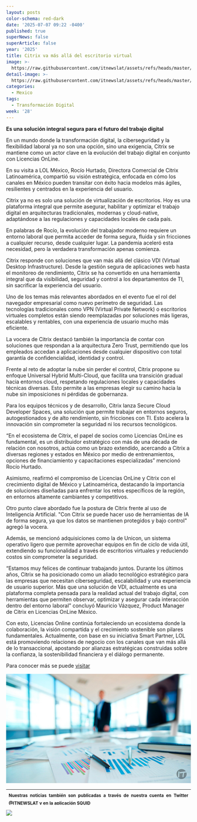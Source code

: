 ```yaml
---
layout: posts
color-schema: red-dark
date: '2025-07-07 09:22 -0400'
published: true
superNews: false
superArticle: false
year: '2025'
title: Citrix va más allá del escritorio virtual
image: >-
  https://raw.githubusercontent.com/itnewslat/assets/refs/heads/master/img/540x320/graficas-en-escritorio-p.jpg
detail-image: >-
  https://raw.githubusercontent.com/itnewslat/assets/refs/heads/master/img/1024x680/graficas-en-escritorio-g.jpg
categories:
  - Mexico
tags:
  - Transformación Digital
week: '28'
---
```

**Es una solución integral segura para el futuro del trabajo digital**

En un mundo donde la transformación digital, la ciberseguridad y la flexibilidad laboral ya no son una opción, sino una exigencia, Citrix se mantiene como un actor clave en la evolución del trabajo digital en conjunto con Licencias OnLine. 

En su visita a LOL México, Rocío Hurtado, Directora Comercial de Citrix Latinoamérica, compartió su visión estratégica, enfocada en cómo los canales en México pueden transitar con éxito hacia modelos más ágiles, resilientes y centrados en la experiencia del usuario.

Citrix ya no es solo una solución de virtualización de escritorios. Hoy es una plataforma integral que permite asegurar, habilitar y optimizar el trabajo digital en arquitecturas tradicionales, modernas y cloud-native, adaptándose a las regulaciones y capacidades locales de cada país.

En palabras de Rocío, la evolución del trabajador moderno requiere un entorno laboral que permita acceder de forma segura, fluida y sin fricciones a cualquier recurso, desde cualquier lugar. La pandemia aceleró esta necesidad, pero la verdadera transformación apenas comienza.

Citrix responde con soluciones que van más allá del clásico VDI (Virtual Desktop Infrastructure). Desde la gestión segura de aplicaciones web hasta el monitoreo de rendimiento, Citrix se ha convertido en una herramienta integral que da visibilidad, seguridad y control a los departamentos de TI, sin sacrificar la experiencia del usuario.

Uno de los temas más relevantes abordados en el evento fue el rol del navegador empresarial como nuevo perímetro de seguridad. Las tecnologías tradicionales como VPN (Virtual Private Network) o escritorios virtuales completos están siendo reemplazadas por soluciones más ligeras, escalables y rentables, con una experiencia de usuario mucho más eficiente.

La vocera de Citrix destacó también la importancia de contar con soluciones que respondan a la arquitectura Zero Trust, permitiendo que los empleados accedan a aplicaciones desde cualquier dispositivo con total garantía de confidencialidad, identidad y control.

Frente al reto de adoptar la nube sin perder el control, Citrix propone su enfoque Universal Hybrid Multi-Cloud, que facilita una transición gradual hacia entornos cloud, respetando regulaciones locales y capacidades técnicas diversas. Esto permite a las empresas elegir su camino hacia la nube sin imposiciones ni pérdidas de gobernanza.

Para los equipos técnicos y de desarrollo, Citrix lanza Secure Cloud Developer Spaces, una solución que permite trabajar en entornos seguros, autogestionados y de alto rendimiento, sin fricciones con TI. Esto acelera la innovación sin comprometer la seguridad ni los recursos tecnológicos.

“En el ecosistema de Citrix, el papel de socios como Licencias OnLine es fundamental, es un distribuidor estratégico con más de una década de relación con nosotros, actúa como un brazo extendido, acercando a Citrix a diversas regiones y estados en México por medio de entrenamientos, opciones de financiamiento y capacitaciones especializadas” mencionó Rocío Hurtado.

Asimismo, reafirmó el compromiso de Licencias OnLine y Citrix con el crecimiento digital de México y Latinoamérica, destacando la importancia de soluciones diseñadas para enfrentar los retos específicos de la región, en entornos altamente cambiantes y competitivos.

Otro punto clave abordado fue la postura de Citrix frente al uso de Inteligencia Artificial. "Con Citrix se puede hacer uso de herramientas de IA de forma segura, ya que los datos se mantienen protegidos y bajo control" agregó la vocera.

Además, se mencionó adquisiciones como la de Unicon, un sistema operativo ligero que permite aprovechar equipos en fin de ciclo de vida útil, extendiendo su funcionalidad a través de escritorios virtuales y reduciendo costos sin comprometer la seguridad.

“Estamos muy felices de continuar trabajando juntos. Durante los últimos años, Citrix se ha posicionado como un aliado tecnológico estratégico para las empresas que necesitan ciberseguridad, escalabilidad y una experiencia de usuario superior. Más que una solución de VDI, actualmente es una plataforma completa pensada para la realidad actual del trabajo digital, con herramientas que permiten observar, optimizar y asegurar cada interacción dentro del entorno laboral” concluyó Mauricio Vázquez, Product Manager de Citrix en Licencias OnLine México.

Con esto, Licencias Online continúa fortaleciendo un ecosistema donde la colaboración, la visión compartida y el crecimiento sostenible son pilares fundamentales. Actualmente, con base en su iniciativa Smart Partner, LOL está promoviendo relaciones de negocio con los canales que van más allá de lo transaccional, apostando por alianzas estratégicas construidas sobre la confianza, la sostenibilidad financiera y el diálogo permanente.

Para conocer más se puede [visitar](https://www.licenciasonline.com/mx/es/inicio)  

![](https://raw.githubusercontent.com/itnewslat/assets/refs/heads/master/img/540x320/graficas-en-escritorio-p.jpg)

<table style="height: 42px;" width="569">
<tbody>
<tr>
<td style="text-align: justify;"><sub><strong>Nuestras noticias también son publicadas a través de nuestra cuenta en Twitter <a href="https://twitter.com/itnewslat?lang=es">@ITNEWSLAT</a> y en la aplicación <a href="https://squidapp.co/en/">SQUID</a></strong></sub></td>
</tr>
</tbody>
</table>

<img src="https://tracker.metricool.com/c3po.jpg?hash=56f88a41e39ab42c063cc51676587a04"/>